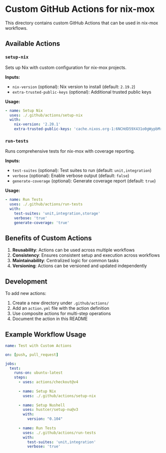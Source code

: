 # Custom GitHub Actions for nix-mox

This directory contains custom GitHub Actions that can be used in nix-mox workflows.

## Available Actions

### `setup-nix`

Sets up Nix with custom configuration for nix-mox projects.

**Inputs:**

- `nix-version` (optional): Nix version to install (default: `2.19.2`)
- `extra-trusted-public-keys` (optional): Additional trusted public keys

**Usage:**

```yaml
- name: Setup Nix
  uses: ./.github/actions/setup-nix
  with:
    nix-version: '2.20.1'
    extra-trusted-public-keys: 'cache.nixos.org-1:6NCHdD59X431o0gWypbMrAURkbJ16ZPMQFGspcDShjY='
```

### `run-tests`

Runs comprehensive tests for nix-mox with coverage reporting.

**Inputs:**

- `test-suites` (optional): Test suites to run (default: `unit,integration`)
- `verbose` (optional): Enable verbose output (default: `false`)
- `generate-coverage` (optional): Generate coverage report (default: `true`)

**Usage:**

```yaml
- name: Run Tests
  uses: ./.github/actions/run-tests
  with:
    test-suites: 'unit,integration,storage'
    verbose: 'true'
    generate-coverage: 'true'
```

## Benefits of Custom Actions

1. **Reusability**: Actions can be used across multiple workflows
2. **Consistency**: Ensures consistent setup and execution across workflows
3. **Maintainability**: Centralized logic for common tasks
4. **Versioning**: Actions can be versioned and updated independently

## Development

To add new actions:

1. Create a new directory under `.github/actions/`
2. Add an `action.yml` file with the action definition
3. Use composite actions for multi-step operations
4. Document the action in this README

## Example Workflow Usage

```yaml
name: Test with Custom Actions

on: [push, pull_request]

jobs:
  test:
    runs-on: ubuntu-latest
    steps:
      - uses: actions/checkout@v4
      
      - name: Setup Nix
        uses: ./.github/actions/setup-nix
        
      - name: Setup Nushell
        uses: hustcer/setup-nu@v3
        with:
          version: "0.104"
          
      - name: Run Tests
        uses: ./.github/actions/run-tests
        with:
          test-suites: 'unit,integration'
          verbose: 'true'
```
